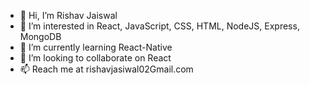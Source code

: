 - 👋 Hi, I’m Rishav Jaiswal
- 👀 I’m interested in React, JavaScript, CSS, HTML, NodeJS, Express, MongoDB
- 🌱 I’m currently learning React-Native
- 💞️ I’m looking to collaborate on React
- 📫 Reach me at rishavjasiwal02Gmail.com

<!---
Rishav-rj/Rishav-rj is a ✨ special ✨ repository because its `README.md` (this file) appears on your GitHub profile.
You can click the Preview link to take a look at your changes.
--->
